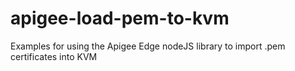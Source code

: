 # apigee-load-pem-to-kvm
Examples for using the Apigee Edge nodeJS library to import .pem certificates into KVM
